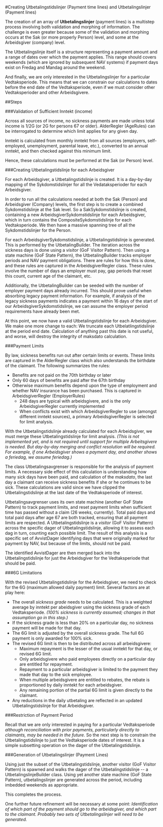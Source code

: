 #Creating Utbetalingstidslinjer (Payment time lines) and Utbetalingslinjer (Payment lines)

The creation of an array of **Utbetalingslinjer** (payment lines) is a multistep
process involving both validation and morphing of information. The challenge is even
greater because some of the validation and morphing occurs at the Sak (or more properly
Person) level, and some at the Arbeidsgiver (company) level.

The Utbetalingslinje itself is a structure representing a payment amount and a range
of dates  over which the payment applies. This range should covers weekends (which are
ignored by subsequent NAV systems) if payment days exist on Fredag and Mandag around
the weekend.

And finally, we are only interested in the Utbetalingslinjer for a particular
Vedtaksperiode. This means that we can constrain our calculations to dates before
the end date of the Vedtaksperiode, even if we must consider other Vedtaksperioder
and other Arbeidsgivere.

##Steps

###Validation of Sufficient Inntekt (income)

Across all sources of income, no sickness payments are made unless total income is
1/2G (or 2G for persons 67 or older). AlderRegler (AgeRules) can be interrogated to
determine which limit applies for any given day.

Inntekt is calculated from monthly inntekt from all sources (employers, self-employed,
unemployment, parental leave, etc.), converted to an annual
inntekt, and then checked against this minimum limit.

Hence, these calculations must be performed at the Sak (or Person) level.

###Creating Utbetalingstidslinje for each Arbeidsgiver

For each Arbeidsgiver, a Utbetalingstidslinje is created. It is a day-by-day mapping
of the Sykdomstidslinjer for all the Vedataksperioder for each Arbeidsgiver.

In order to run all the calculations needed at both the Sak (Person) and
Arbeidsgiver (Company) levels, the first step is to create a combined Sykdomstidslinje
at the Sak level. So a SakSykdomstidslinje is created, containing a new
ArbeidsgiverSykdomstidslinje for each Arbeidsgiver, which in turn contains
the CompositeSykdomstidslinje for each Vedtaksperiode. We then have a massive
spanning tree of all the Sykdomstidslinjer for the Person.

For each ArbeidsgiverSykdomstidslinje, a Utbetalingstidslinje is generated. This
is performed by the UtbetalingBuilder. The iteration across the sickness days is
done using a *visitor* (GoF Visitor Pattern). Then using a state
machine (GoF State Pattern), the UtbetalingBuilder tracks employer periods and
NAV payment obligations. There are rules for how this is done, and these rules
are captured in the ArbeidsgiverRegler class. These rules involve the number of
days an employer must pay, gap periods that reset this count, current age of the
claimant, etc.

Additionally, the UtbetalingBuilder can be seeded with
the number of employer payment days already incurred. This should prove useful
when absorbing legacy payment information. For example, if analysis of the
legacy sickness payments indicates a payment within 16 days of the start of our
ArbeidsgiverSykdomstidslinje, we can assume the employer period requirements have
already been met.

At this point, we now have a valid Utbetalingstidslinje for each Arbeidsgiver. We
make one more change to each: We truncate each Utbelatlingstidslinje at the
period end date. Calculation of anything past this date is not useful, and worse,
will destroy the integrity of maksdato calculation.

###Payment Limits

By law, sickness benefits run out after certain limits or events. These limits are
captured in the AlderRegler class which also understands the birthdate of the claimant.
The following summarizes the rules:

* Benefits are not paid on the 70th birthday or later
* Only 60 days of benefits are paid after the 67th birthday
* Otherwise maximum benefits depend upon the type of employment and whether NAV
insurance has been purchased. This is captured in ArbeidsgiverRegler (EmployerRules)
  * 248 days are typical with arbeidsgivere, and is the only ArbeidsgiverRegler currently
  implemented
  * When conflicts exist with which ArbeidsgiverRegler to use (amongst different
  inntekt sources), a primary ArbeidsgiverRegler is selected for limit analysis.

With the Utbetalingstidslinje already calculated for each Arbeidsgiver, we must merge
these Utbetalingstidslinje for limit analysis. *(This is not implemented yet, and is
not required until support for multiple Arbeitsgivere is needed. But day-by-day
merging and conflict resolution will be required. For example, if one Arbeidsgiver
shows a payment day, and another shows a feriedag, we assume feriedag.)*

The class Utbetalingsavgrenser is responsible for the analysis of payment limits. A
necessary side effect of this calculation is understanding how many sick days have
been paid, and calculation of the *maksdato*, the last day a claimant can receive
sickness benefits if she or he continues to be sick. These calculations are valid
since we have clipped the Utbetalingstidslinje at the last date of the Vedtaksperiode
of interest.

Utbetalingsavgrenser uses its own state machine (another GoF State Pattern) to track
payment limits, and reset payment limits when sufficient time has passed without a
claim (26 weeks, currently). Total paid days and total paid days after age 67 are both
tracked, ensuring that all payment limits are respected. A Utbetalingstidslinje is
a *visitor* (GoF Visitor Pattern) across the specific dager of Utbetalingstidslinje,
allowing it to assess each dag in turn, counting each possible limit. The result of
this analysis is a specific set of AvvistDager identifying days that were originally
marked for payment by NAV, but because of the limits, should not be paid.

The identified AvvistDager are then merged back into the Utbetalingstidslinje for
just the Arbeidsgiver for the Vedtaksperiode that should be paid.

###6G Limitations

With the revised Utbetalingstidslinje for the Arbeidsgiver, we need to check for the
6G (maximum allowed daily payment) limit. Several factors are at play here:

* The overall *sickness grade* needs to be calculated. This is a weighted average by
inntekt per abeidsgiver using the sickness grade of each Vedtaksperiode. *(100%
sickness is currently assumed; changes in that assumption go in this step.)*
* If the sickness grade is less than 20% on a particular day, no sickness payment
will be made for that day.
* The 6G limit is adjusted by the overall sickness grade. The full 6G payment is
only awarded for 100% sick.
* The revised 6G limit is then to be distributed across all arbeidsgivere:
  * Maximum repayment is the lesser of the usual inntekt for that day, or revised
  6G limit.
  * Only arbeidsgivere who paid employees directly on a particular day are entitled
  for repayment.
  * Repayment to a particular arbeidsgiver is limited to the payment they made that
  day to the sick employee.
  * When multiple arbeidsgivere are entitled to rebates, the rebate is proportioned
  by daily inntekt for each arbeidsgiver.
  * Any remaining portion of the partial 6G limit is given directly to the claimant.
* Any reductions in the daily utbetaling are reflected in an updated Utbetalingstidslinje
for that Arbeidsgiver.

###Restriction of Payment Period

Recall that we are only interested in paying for a particular Vedtaksperiode *although
reconciliation with prior payments, particularly directly to claimants, may be
needed in the future.* So the next step is to constrain the Utbetalingstidslinje to
just the Vedtaksperiode dates of interest. It is a simple subsetting operation on
the dager of the Utbetalingstidslinje.

###Generation of Utbetalingslinjer (Payment Lines)

Using just the subset of the Utbetalingstidslinje, another visitor (GoF Visitor Pattern)
is spawned and walks the dager of the Utbetalingstidslinje -- a UtbetalingslinjeBuilder
class. Using yet another state machine (GoF State Pattern), utbetalingslinjer are
generated across the period, including imbedded weekends as appropriate.

This completes the process.

One further future refinement will be necessary at some point: *Identification of
which part of the payment should go to the arbeidsgiver, and which part to the
claimant. Probably two sets of Utbetalingslinjer will need to be generated.*






